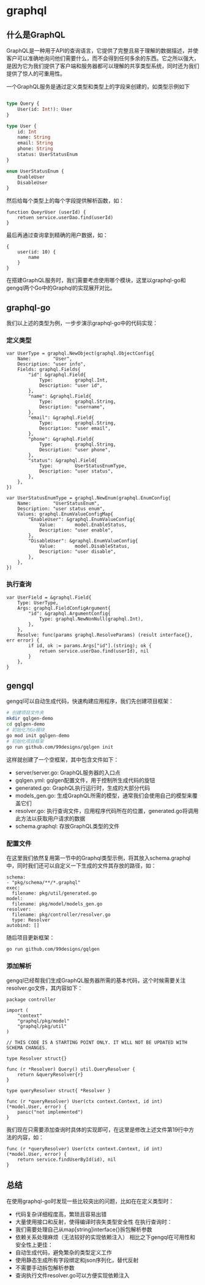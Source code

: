 # graphql

## 什么是GraphQL
GraphQL是一种用于API的查询语言，它提供了完整且易于理解的数据描述，并使客户可以准确地询问他们需要什么，而不会得到任何多余的东西。它之所以强大，是因为它为我们提供了客户端和服务器都可以理解的共享类型系统，同时还为我们提供了惊人的可重用性。

一个GraphQL服务是通过定义类型和类型上的字段来创建的，如类型示例如下
```graphql

type Query {
    User(id: Int!): User
}

type User {
    id: Int
    name: String
    email: String
    phone: String
    status: UserStatusEnum
}

enum UserStatusEnum {
    EnableUser
    DisableUser
}

```
然后给每个类型上的每个字段提供解析函数，如：
```
function QueyrUser (userId) {
    retuen service.userDao.find(userId)
}
```
最后再通过查询拿到精确的用户数据，如：

```
{
    user(id: 10) {
        name
    }
}
```

在搭建GraphQL服务时，我们需要考虑使用哪个模块，这里以graphql-go和gengql两个Go中的Graphql的实现展开对比。

## graphql-go
我们以上述的类型为例，一步步演示graphql-go中的代码实现：

### 定义类型

```golang
var UserType = graphql.NewObject(graphql.ObjectConfig{
	Name:        "User",
	Description: "user info",
	Fields: graphql.Fields{
		"id": &graphql.Field{
			Type:        graphql.Int,
			Description: "user id",
		},
		"name": &graphql.Field{
			Type:        graphql.String,
			Description: "username",
		},
		"email": &graphql.Field{
			Type:        graphql.String,
			Description: "user email",
		},
		"phone": &graphql.Field{
			Type:        graphql.String,
			Description: "user phone",
		},
		"status": &graphql.Field{
			Type:        UserStatusEnumType,
			Description: "user status",
		},
	},
})

var UserStatusEnumType = graphql.NewEnum(graphql.EnumConfig{
	Name:        "UserStatusEnum",
	Description: "user status enum",
	Values: graphql.EnumValueConfigMap{
		"EnableUser": &graphql.EnumValueConfig{
			Value:       model.EnableStatus,
			Description: "user enable",
		},
		"DisableUser": &graphql.EnumValueConfig{
			Value:       model.DisableStatus,
			Description: "user disable",
		},
	},
})
```
### 执行查询

```golang
var UserField = &graphql.Field{
	Type: UserType,
	Args: graphql.FieldConfigArgument{
		"id": &graphql.ArgumentConfig{
			Type: graphql.NewNonNull(graphql.Int),
		},
	},
	Resolve: func(params graphql.ResolveParams) (result interface{}, err error) {
        if id, ok := params.Args["id"].(string); ok {
            retuen service.userDao.find(userId), nil
		}
	},
}
```

## gengql
gengql可以自动生成代码，快速构建应用程序，我们先创建项目框架：
``` sh
# 创建项目文件夹
mkdir gqlgen-demo
cd gqlgen-demo
# 初始化为Go模块
go mod init gqlgen-demo
# 初始化项目框架
go run github.com/99designs/gqlgen init
```

这样就创建了一个空框架，其中包含文件如下：
- server/server.go: GraphQL服务器的入口点
- gqlgen.yml: gqlgen配置文件，用于控制所生成代码的旋钮
- generated.go: GraphQL执行运行时，生成的大部分代码
- models_gen.go: 生成GraphQL所需的模型，通常我们会使用自己的模型来覆盖它们
- resolver.go: 执行查询文件，应用程序代码所在的位置，generated.go将调用此方法以获取用户请求的数据
- schema.graphql: 存放GraphQL类型的文件

### 配置文件
在这里我们依然复用第一节中的Graphql类型示例，将其放入schema.graphql中，同时我们还可以自定义一下生成的文件其存放的路径，如：
```
schema:
- "pkg/schema/**/*.graphql"
exec:
  filename: pkg/util/generated.go
model:
  filename: pkg/model/models_gen.go
resolver:
  filename: pkg/controller/resolver.go
  type: Resolver
autobind: []
```

随后项目更新框架：
```sh
go run github.com/99designs/gqlgen
```

### 添加解析
gengql已经帮我们生成GraphQL服务器所需的基本代码，这个时候需要关注resolver.go文件，其内容如下：


```golang
package controller
 
import (
    "context"
    "graphql/pkg/model"
    "graphql/pkg/util"
)
 
// THIS CODE IS A STARTING POINT ONLY. IT WILL NOT BE UPDATED WITH SCHEMA CHANGES.
 
type Resolver struct{}
 
func (r *Resolver) Query() util.QueryResolver {
    return &queryResolver{r}
}
 
type queryResolver struct{ *Resolver }
 
func (r *queryResolver) User(ctx context.Context, id int) (*model.User, error) {
    panic("not implemented")
}
```
我们现在只需要添加查询时具体的实现即可，在这里是修改上述文件第19行中方法的内容，如：
```golang
func (r *queryResolver) User(ctx context.Context, id int) (*model.User, error) {
    return service.findUserById(id), nil
}
```

## 总结
在使用graphql-go时发现一些比较突出的问题，比如在在定义类型时：
- 代码复杂详细程度高，繁琐且容易出错
- 大量使用接口和反射，使得编译时丧失类型安全性
在执行查询时：
- 我们需要处理自己从map[string]interface{}拆包解析参数
- 依赖关系处理麻烦（无法较好的实现依赖注入）
相比之下gengql在可用性和安全性上更佳：
- 自动生成代码，避免繁杂的类型定义工作
- 使用静态生成所有字段绑定和json序列化，替代反射
- 不需要手动拆包解析参数
- 查询执行文件resolver.go可以方便实现依赖注入
